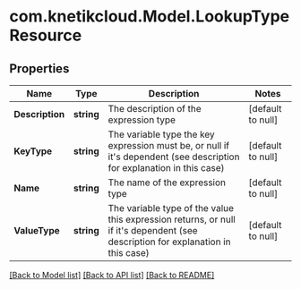 # com.knetikcloud.Model.LookupTypeResource
## Properties

Name | Type | Description | Notes
------------ | ------------- | ------------- | -------------
**Description** | **string** | The description of the expression type | [default to null]
**KeyType** | **string** | The variable type the key expression must be, or null if it&#39;s dependent (see description for explanation in this case) | [default to null]
**Name** | **string** | The name of the expression type | [default to null]
**ValueType** | **string** | The variable type of the value this expression returns, or null if it&#39;s dependent (see description for explanation in this case) | [default to null]

[[Back to Model list]](../README.md#documentation-for-models) [[Back to API list]](../README.md#documentation-for-api-endpoints) [[Back to README]](../README.md)


